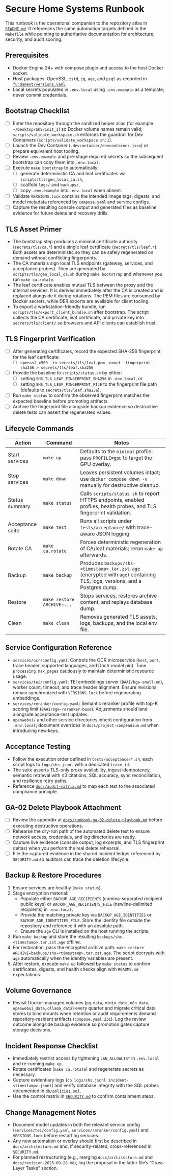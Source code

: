 # Secure Home Systems Runbook

This runbook is the operational companion to the repository atlas in [`README.md`](README.md). It references the same automation targets defined in the `Makefile` while pointing to authoritative documentation for architecture, security, and audit scoring.

## Prerequisites
- Docker Engine 24+ with compose plugin and access to the host Docker socket.
- Host packages: OpenSSL, `zstd`, `jq`, `age`, and `psql` as recorded in [`fundament/versions.yaml`](fundament/versions.yaml).
- Local secrets populated in `.env.local` using `.env.example` as a template; never commit credentials.

## Bootstrap Checklist
- [ ] Enter the repository through the sanitized helper alias (for example `~/Desktop/ShS/init_1`) so Docker volume names remain valid; `scripts/validate_workspace.sh` enforces the guardrail for Dev Containers (`scripts/validate_workspace.sh:1`).
- [ ] Launch the Dev Container (`.devcontainer/devcontainer.json`) or prepare equivalent host tooling.
- [ ] Review `.env.example` and pre-stage required secrets so the subsequent bootstrap can copy them into `.env.local`.
- [ ] Execute `make bootstrap` to automatically:
    - [ ] generate deterministic CA and leaf certificates via `scripts/tls/gen_local_ca.sh`,
    - [ ] scaffold `logs/` and `backups/`,
    - [ ] copy `.env.example` into `.env.local` when absent.
- [ ] Validate `VERSIONS.lock` contains the intended image tags, digests, and model metadata referenced by `compose.yaml` and service configs.
- [ ] Capture the resulting console output and generated files as baseline evidence for future delete and recovery drills.

## TLS Asset Primer
- The bootstrap step produces a minimal certificate authority (`secrets/tls/ca.*`) and a single leaf certificate (`secrets/tls/leaf.*`). Both assets are deterministic so they can be safely regenerated on demand without conflicting fingerprints.
- The CA materials sign local TLS endpoints (gateway, services, and acceptance probes). They are generated by `scripts/tls/gen_local_ca.sh` during `make bootstrap` and whenever you run `make ca.rotate`.
- The leaf certificate enables mutual TLS between the proxy and the internal services. It is derived immediately after the CA is created and is replaced alongside it during rotations. The PEM files are consumed by Docker secrets, while DER exports are available for client tooling.
- To export a workstation-friendly bundle, run `scripts/tls/export_client_bundle.sh` after bootstrap. The script collects the CA certificate, leaf certificate, and private key into `secrets/tls/client/` so browsers and API clients can establish trust.

## TLS Fingerprint Verification
- [ ] After generating certificates, record the expected SHA-256 fingerprint for the leaf certificate:
    - [ ] `openssl x509 -in secrets/tls/leaf.pem -noout -fingerprint -sha256 > secrets/tls/leaf.sha256`
- [ ] Provide the baseline to `scripts/status.sh` by either:
    - [ ] setting `SHS_TLS_LEAF_FINGERPRINT_SHA256` in `.env.local`, or
    - [ ] setting `SHS_TLS_LEAF_FINGERPRINT_FILE` to the fingerprint file path (defaults to `secrets/tls/leaf.sha256`).
- [ ] Run `make status` to confirm the observed fingerprint matches the expected baseline before promoting artifacts.
- [ ] Archive the fingerprint file alongside backup evidence so destructive delete tests can assert the regenerated values.

## Lifecycle Commands
| Action | Command | Notes |
| --- | --- | --- |
| Start services | `make up` | Defaults to the `minimal` profile; pass `PROFILE=gpu` to target the GPU overlay. |
| Stop services | `make down` | Leaves persistent volumes intact; use `docker compose down -v` manually for destructive cleanup. |
| Status summary | `make status` | Calls `scripts/status.sh` to report HTTPS endpoints, enabled profiles, health probes, and TLS fingerprint validation. |
| Acceptance suite | `make test` | Runs all scripts under `tests/acceptance/` with trace-aware JSON logging. |
| Rotate CA | `make ca.rotate` | Forces deterministic regeneration of CA/leaf materials; rerun `make up` afterwards. |
| Backup | `make backup` | Produces `backups/shs-<timestamp>.tar.zst.age` (encrypted with `age`) containing TLS, logs, versions, and a Postgres dump. |
| Restore | `make restore ARCHIVE=...` | Stops services, restores archive content, and replays database dump. |
| Clean | `make clean` | Removes generated TLS assets, logs, backups, and the local env file. |

## Service Configuration Reference
- `services/ocr/config.yaml`: Controls the OCR microservice (`host`, `port`, trace header, supported languages, and Doctr model pin). Tune `processing.max_pages` cautiously to maintain deterministic resource usage.
- `services/tei/config.yaml`: TEI embeddings server (`BAAI/bge-small-en`), worker count, timeout, and trace header alignment. Ensure revisions remain synchronized with `VERSIONS.lock` before regenerating embeddings.
- `services/reranker/config.yaml`: Semantic reranker profile with top-K scoring limit (`BAAI/bge-reranker-base`). Adjustments should land alongside acceptance-test updates.
- `openwebui/` and other service directories inherit configuration from `.env.local`; document overrides in `docs/project-compendium.md` when introducing new keys.

## Acceptance Testing
- Follow the execution order defined in `tests/acceptance/*.sh`; each script logs to `logs/shs.jsonl` with a dedicated `trace_id`.
- The suite asserts TLS-only proxy availability, ingest idempotency, semantic retrieval with ≥3 citations, SQL accuracy, sync reconciliation, and resilience retry paths.
- Reference [`docs/audit-matrix.md`](docs/audit-matrix.md) to map each test to the associated compliance principle.

## GA-02 Delete Playbook Attachment
- [ ] Review the appendix at [`docs/runbook-ga-02-delete-playbook.md`](docs/runbook-ga-02-delete-playbook.md) before executing destructive operations.
- [ ] Rehearse the dry-run path of the automated delete test to ensure network access, credentials, and log directories are ready.
- [ ] Capture live evidence (console output, log excerpts, and TLS fingerprint deltas) when you perform the real delete rehearsal.
- [ ] File the captured evidence in the shared incident ledger referenced by `SECURITY.md` so auditors can trace the deletion lifecycle.

## Backup & Restore Procedures
1. Ensure services are healthy (`make status`).
2. Stage encryption material:
    - Populate either `BACKUP_AGE_RECIPIENTS` (comma-separated recipient public keys) or `BACKUP_AGE_RECIPIENTS_FILE` (newline-delimited recipients) in `.env.local`.
    - Provide the matching private key via `BACKUP_AGE_IDENTITIES` or `BACKUP_AGE_IDENTITIES_FILE`. Store the identity file outside the repository and reference it with an absolute path.
    - Ensure the `age` CLI is installed on the host running the scripts.
3. Run `make backup` and store the resulting `backups/shs-<timestamp>.tar.zst.age` offline.
4. For restoration, pass the encrypted archive path: `make restore ARCHIVE=backups/shs-<timestamp>.tar.zst.age`. The script decrypts with `age` automatically when the identity variables are present.
5. After restore, execute `make up` followed by `make status` to confirm certificates, digests, and health checks align with `README.md` expectations.

## Volume Governance
- Revisit Docker-managed volumes (`pg_data`, `minio_data`, `n8n_data`, `openwebui_data`, `ollama_data`) every quarter and migrate critical data stores to bind mounts when retention or audit requirements demand repository-resident artifacts (`compose.yaml:231`). Log the review outcome alongside backup evidence so promotion gates capture storage decisions.

## Incident Response Checklist
- Immediately restrict access by tightening `LAN_ALLOWLIST` in `.env.local` and re-running `make up`.
- Rotate certificates (`make ca.rotate`) and regenerate secrets as necessary.
- Capture evidentiary logs (`cp logs/shs.jsonl incident-<timestamp>.jsonl`) and verify database integrity with the SQL probes documented in [`db/policies.sql`](db/policies.sql).
- Use the control matrix in [`SECURITY.md`](SECURITY.md) to confirm containment steps.

## Change Management Notes
- Document model updates in both the relevant service config (`services/tei/config.yaml`, `services/reranker/config.yaml`) and `VERSIONS.lock` before restarting services.
- Any new automation or overlay should first be described in `docs/architecture.md` and, if security-related, cross-referenced in `SECURITY.md`.
- For planned restructuring (e.g., merging `docs/architecture.md` and `docs/revision-2025-09-28.md`), log the proposal in the latter file’s “Cross-Layer Tasks” section.
